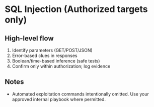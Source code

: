 # SQL Injection (Authorized targets only)

## High-level flow
1) Identify parameters (GET/POST/JSON)
2) Error-based clues in responses
3) Boolean/time-based inference (safe tests)
4) Confirm only within authorization; log evidence

## Notes
- Automated exploitation commands intentionally omitted. Use your approved internal playbook where permitted.
